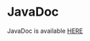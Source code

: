 # JavaDoc #

JavaDoc is available
[HERE](http://pszt-pw-sn-2.googlecode.com/svn/trunk/JavaDoc/index.html)
